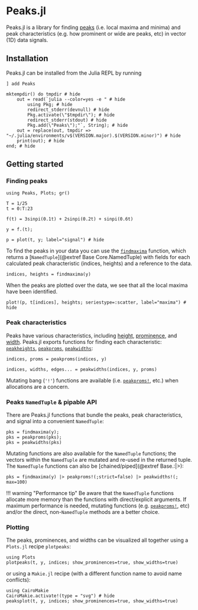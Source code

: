 # Peaks.jl

Peaks.jl is a library for finding [peaks](glossary.md#peak) (i.e. local maxima and minima)
and peak characteristics (e.g. how prominent or wide are peaks, etc) in vector (1D) data
signals.

## Installation

Peaks.jl can be installed from the Julia REPL by running

```julia-repl
] add Peaks
```

```@example
mktempdir() do tmpdir # hide
    out = read(`julia --color=yes -e " # hide
        using Pkg; # hide
        redirect_stderr(devnull) # hide
        Pkg.activate(\"$tmpdir\"); # hide
        redirect_stderr(stdout) # hide
        Pkg.add(\"Peaks\");"`, String); # hide
    out = replace(out, tmpdir => "~/.julia/environments/v$(VERSION.major).$(VERSION.minor)") # hide
    print(out); # hide
end; # hide
```

## Getting started

### Finding peaks

```@setup tutorial
using Peaks, Plots; gr()

T = 1/25
t = 0:T:23

f(t) = 3sinpi(0.1t) + 2sinpi(0.2t) + sinpi(0.6t)

y = f.(t);
```

```@example tutorial
p = plot(t, y; label="signal") # hide
```

To find the peaks in your data you can use the [`findmaxima`](@ref) function, which returns
a [`NamedTuple`](@extref Base Core.NamedTuple) with fields for each calculated peak
characteristic (indices, heights) and a reference to the data.

```@repl tutorial
indices, heights = findmaxima(y)
```

When the peaks are plotted over the data, we see that all the local maxima have been
identified.

```@example tutorial
plot!(p, t[indices], heights; seriestype=:scatter, label="maxima") # hide
```

### Peak characteristics

Peaks have various characteristics, including [height](glossary.md#height),
[prominence](glossary.md#prominence), and [width](glossary.md#width). Peaks.jl exports
functions for finding each characteristic: [`peakheights`](@ref), [`peakproms`](@ref),
[`peakwidths`](@ref):

```@repl tutorial
indices, proms = peakproms(indices, y)

indices, widths, edges... = peakwidths(indices, y, proms)
```

Mutating bang (`'!'`) functions are available (i.e. [`peakproms!`](@ref), etc.) when
allocations are a concern.

### Peaks `NamedTuple` & pipable API

There are Peaks.jl functions that bundle the peaks, peak characteristics, and signal into a convenient `NamedTuple`:

```@repl tutorial
pks = findmaxima(y);
pks = peakproms(pks);
pks = peakwidths(pks)
```

Mutating functions are also available for the `NamedTuple` functions; the vectors within the
`NamedTuple` are mutated and re-used in the returned tuple. The `NamedTuple` functions can also be [chained/piped](@extref Base.:|>):

```@repl tutorial
pks = findmaxima(y) |> peakproms!(;strict=false) |> peakwidths!(; max=100)
```

!!! warning "Performance tip"
    Be aware that the `NamedTuple` functions allocate more memory than the functions with
    direct/explicit arguments. If maximum performance is needed, mutating functions (e.g.
    [`peakproms!`](@ref), etc) and/or the direct, non-`NamedTuple` methods are a better choice.

### Plotting

The peaks, prominences, and widths can be visualized all together using a `Plots.jl`
recipe `plotpeaks`:

```@example tutorial
using Plots
plotpeaks(t, y, indices; show_prominences=true, show_widths=true)
```

or using a `Makie.jl` recipe (with a different function name to avoid name conflicts):

```@example tutorial
using CairoMakie
CairoMakie.activate!(type = "svg") # hide
peaksplot(t, y, indices; show_prominences=true, show_widths=true)
```
